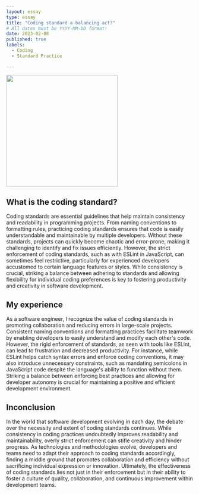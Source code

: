 ```yaml
---
layout: essay
type: essay
title: "Coding standard a balancing act?"
# All dates must be YYYY-MM-DD format!
date: 2023-02-08
published: true
labels:
  - Coding
  - Standard Practice

---
```


<img width="300px" class="rounded float-start pe-4" src="https://woz-u.com/wp-content/uploads/2022/06/Evolution-of-Coding-scaled.jpg">

## What is the coding standard?

Coding standards are essential guidelines that help maintain consistency and readability in programming projects. From naming conventions to formatting rules, practicing coding standards ensures that code is easily understandable and maintainable by multiple developers. Without these standards, projects can quickly become chaotic and error-prone, making it challenging to identify and fix issues efficiently. However, the strict enforcement of coding standards, such as with ESLint in JavaScript, can sometimes feel restrictive, particularly for experienced developers accustomed to certain language features or styles. While consistency is crucial, striking a balance between adhering to standards and allowing flexibility for individual coding preferences is key to fostering productivity and creativity in software development.

## My experience
As a software engineer, I recognize the value of coding standards in promoting collaboration and reducing errors in large-scale projects. Consistent naming conventions and formatting practices facilitate teamwork by enabling developers to easily understand and modify each other's code. However, the rigid enforcement of standards, as seen with tools like ESLint, can lead to frustration and decreased productivity. For instance, while ESLint helps catch syntax errors and enforce coding conventions, it may also introduce unnecessary constraints, such as mandating semicolons in JavaScript code despite the language's ability to function without them. Striking a balance between enforcing best practices and allowing for developer autonomy is crucial for maintaining a positive and efficient development environment.

## Inconclusion
In the world that software development evolving in each day, the debate over the necessity and extent of coding standards continues. While consistency in coding practices undoubtedly improves readability and maintainability, overly strict enforcement can stifle creativity and hinder progress. As technologies and methodologies evolve, developers and teams need to adapt their approach to coding standards accordingly, finding a middle ground that promotes collaboration and efficiency without sacrificing individual expression or innovation. Ultimately, the effectiveness of coding standards lies not just in their enforcement but in their ability to foster a culture of quality, collaboration, and continuous improvement within development teams.



